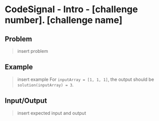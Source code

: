 # CodeSignal - Intro - [challenge number]. [challenge name]

## Problem
> insert problem

## Example

> insert example
For `inputArray = [1, 1, 1]`, the output should be
`solution(inputArray) = 3`.

## Input/Output

> insert expected input and output
